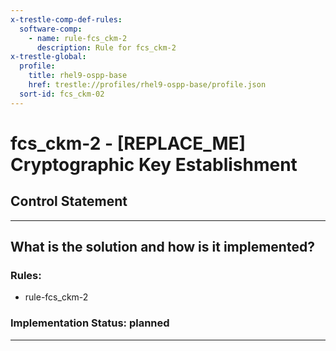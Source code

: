 ```yaml
---
x-trestle-comp-def-rules:
  software-comp:
    - name: rule-fcs_ckm-2
      description: Rule for fcs_ckm-2
x-trestle-global:
  profile:
    title: rhel9-ospp-base
    href: trestle://profiles/rhel9-ospp-base/profile.json
  sort-id: fcs_ckm-02
---
```


# fcs_ckm-2 - \[REPLACE_ME\] Cryptographic Key Establishment

## Control Statement

______________________________________________________________________

## What is the solution and how is it implemented?

<!-- For implementation status enter one of: implemented, partial, planned, alternative, not-applicable -->

<!-- Note that the list of rules under ### Rules: is read-only and changes will not be captured after assembly to JSON -->

<!-- Add control implementation description here for control: fcs_ckm-2 -->

### Rules:

  - rule-fcs_ckm-2

### Implementation Status: planned

______________________________________________________________________
